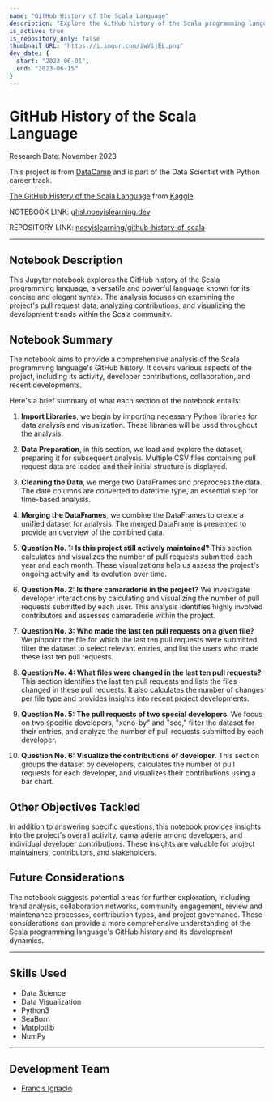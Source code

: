 ```yaml
---
name: "GitHub History of the Scala Language"
description: "Explore the GitHub history of the Scala programming language, a versatile and powerful language known for its concise and elegant syntax."
is_active: true
is_repository_only: false
thumbnail_URL: "https://i.imgur.com/iwVijEL.png"
dev_date: {
  start: "2023-06-01",
  end: "2023-06-15"
}
---
```


# GitHub History of the Scala Language

Research Date: November 2023

This project is from [DataCamp](https://datacamp.com/) and is part of the Data Scientist with Python career track.

[The GitHub History of the Scala Language](https://www.kaggle.com/datasets/utshabkumarghosh/the-github-history-of-the-scala-language) from [Kaggle](https://www.kaggle.com).

NOTEBOOK LINK: [ghsl.noeyislearning.dev](https://ghsl.noeyislearning.dev/)

REPOSITORY LINK: [noeyislearning/github-history-of-scala](https://github.com/noeyislearning/github-history-of-scala)

---

## Notebook Description

This Jupyter notebook explores the GitHub history of the Scala programming language, a versatile and powerful language known for its concise and elegant syntax. The analysis focuses on examining the project's pull request data, analyzing contributions, and visualizing the development trends within the Scala community.

## Notebook Summary

The notebook aims to provide a comprehensive analysis of the Scala programming language's GitHub history. It covers various aspects of the project, including its activity, developer contributions, collaboration, and recent developments.

Here's a brief summary of what each section of the notebook entails:

1. **Import Libraries**, we begin by importing necessary Python libraries for data analysis and visualization. These libraries will be used throughout the analysis.

2. **Data Preparation**, in this section, we load and explore the dataset, preparing it for subsequent analysis. Multiple CSV files containing pull request data are loaded and their initial structure is displayed.

3. **Cleaning the Data**, we merge two DataFrames and preprocess the data. The date columns are converted to datetime type, an essential step for time-based analysis.

4. **Merging the DataFrames**, we combine the DataFrames to create a unified dataset for analysis. The merged DataFrame is presented to provide an overview of the combined data.

5. **Question No. 1: Is this project still actively maintained?** This section calculates and visualizes the number of pull requests submitted each year and each month. These visualizations help us assess the project's ongoing activity and its evolution over time.

6. **Question No. 2: Is there camaraderie in the project?** We investigate developer interactions by calculating and visualizing the number of pull requests submitted by each user. This analysis identifies highly involved contributors and assesses camaraderie within the project.

7. **Question No. 3: Who made the last ten pull requests on a given file?** We pinpoint the file for which the last ten pull requests were submitted, filter the dataset to select relevant entries, and list the users who made these last ten pull requests.

8. **Question No. 4: What files were changed in the last ten pull requests?** This section identifies the last ten pull requests and lists the files changed in these pull requests. It also calculates the number of changes per file type and provides insights into recent project developments.

9. **Question No. 5: The pull requests of two special developers**. We focus on two specific developers, "xeno-by" and "soc," filter the dataset for their entries, and analyze the number of pull requests submitted by each developer.

10. **Question No. 6: Visualize the contributions of developer.** This section groups the dataset by developers, calculates the number of pull requests for each developer, and visualizes their contributions using a bar chart.

## Other Objectives Tackled

In addition to answering specific questions, this notebook provides insights into the project's overall activity, camaraderie among developers, and individual developer contributions. These insights are valuable for project maintainers, contributors, and stakeholders.

## Future Considerations

The notebook suggests potential areas for further exploration, including trend analysis, collaboration networks, community engagement, review and maintenance processes, contribution types, and project governance. These considerations can provide a more comprehensive understanding of the Scala programming language's GitHub history and its development dynamics.

---

## Skills Used

- Data Science
- Data Visualization
- Python3
- SeaBorn
- Matplotlib
- NumPy

---

## Development Team

- [Francis Ignacio](https://www.linkedin.com/in/noeyislearning/)
